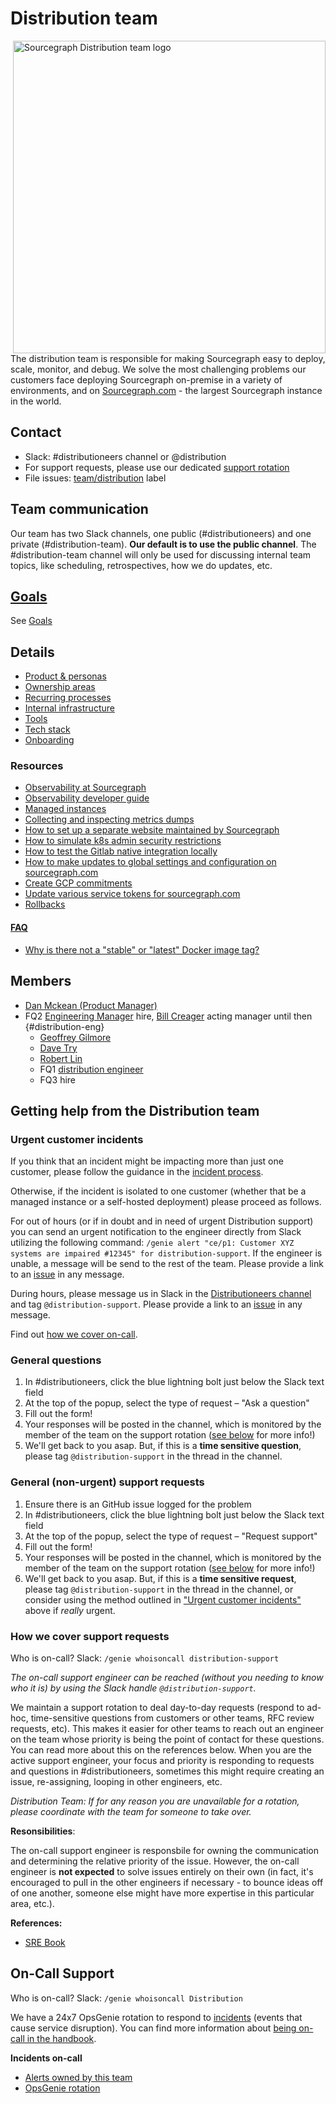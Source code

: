# Distribution team

<img align="right" src="https://user-images.githubusercontent.com/3173176/92966535-955f2380-f42c-11ea-8723-2aa60c55b2db.png" height="500px" alt="Sourcegraph Distribution team logo"></img>

The distribution team is responsible for making Sourcegraph easy to deploy, scale, monitor, and debug. We solve the most challenging problems our customers face deploying Sourcegraph on-premise in a variety of environments, and on [Sourcegraph.com](https://sourcegraph.com/search) - the largest Sourcegraph instance in the world.

## Contact

- Slack: #distributioneers channel or @distribution
- For support requests, please use our dedicated [support rotation](#support-rotation)
- File issues: [team/distribution](https://github.com/sourcegraph/sourcegraph/issues/new?labels=team/distribution) label

## Team communication

Our team has two Slack channels, one public (#distributioneers) and one private (#distribution-team). **Our default is to use the public channel**. The #distribution-team channel will only be used for discussing internal team topics, like scheduling, retrospectives, how we do updates, etc.

## [Goals](../../direction/enablement/distribution/index.md)

See [Goals](../../direction/enablement/distribution/index.md)

## Details

- [Product & personas](product.md)
- [Ownership areas](ownership_areas.md)
- [Recurring processes](recurring_processes.md)
- [Internal infrastructure](internal_infrastructure.md)
- [Tools](tools/index.md)
- [Tech stack](tech_stack.md)
- [Onboarding](onboarding.md)

### Resources

- [Observability at Sourcegraph](../observability/index.md)
- [Observability developer guide](https://docs.sourcegraph.com/dev/background-information/observability)
- [Managed instances](managed/index.md)
- [Collecting and inspecting metrics dumps](metrics_dumps.md)
- [How to set up a separate website maintained by Sourcegraph](separate_website.md)
- [How to simulate k8s admin security restrictions](k8s_admin_custom_policy.md)
- [How to test the Gitlab native integration locally](gitlab_native_local.md)
- [How to make updates to global settings and configuration on sourcegraph.com](update_sourcegraph_website.md)
- [Create GCP commitments](gcp.md#committed-use-discounts)
- [Update various service tokens for sourcegraph.com](tokens.md)
- [Rollbacks](rollbacks.md)

#### [FAQ](faq.md)

- [Why is there not a "stable" or "latest" Docker image tag?](faq.md#why-is-there-not-a-stable-or-latest-docker-image-tag)

## Members

- [Dan Mckean (Product Manager)](../../company/team/index.md#dan-mckean-he-him)
- FQ2 [Engineering Manager](../roles.md#engineering-manager) hire, [Bill Creager](../../company/team/index.md#bill-creager) acting manager until then {#distribution-eng}
  - [Geoffrey Gilmore](../../company/team/index.md#geoffrey-gilmore)
  - [Dave Try](../../company/team/index.md#dave-try)
  - [Robert Lin](../../company/team/index.md#robert-lin)
  - FQ1 [distribution engineer](https://boards.greenhouse.io/sourcegraph91/jobs/4003908004)
  - FQ3 hire

## Getting help from the Distribution team

### Urgent customer incidents

If you think that an incident might be impacting more than just one customer, please follow the guidance in the [incident process](https://about.sourcegraph.com/handbook/engineering/incidents).

Otherwise, if the incident is isolated to one customer (whether that be a managed instance or a self-hosted deployment) please proceed as follows.

For out of hours (or if in doubt and in need of urgent Distribution support) you can send an urgent notification to the engineer directly from Slack utilizing the following command: `/genie alert "ce/p1: Customer XYZ systems are impaired #12345" for distribution-support`.
If the engineer is unable, a message will be send to the rest of the team. Please provide a link to an [issue](https://about.sourcegraph.com/handbook/ce/customer_issues) in any message.

During hours, please message us in Slack in the [Distributioneers channel](https://sourcegraph.slack.com/archives/CJX299FGE) and tag `@distribution-support`. Please provide a link to an [issue](https://about.sourcegraph.com/handbook/ce/customer_issues) in any message.

Find out [how we cover on-call](#on-call-Support).

### General questions

1. In #distributioneers, click the blue lightning bolt just below the Slack text field
2. At the top of the popup, select the type of request – "Ask a question"
3. Fill out the form!
4. Your responses will be posted in the channel, which is monitored by the member of the team on the support rotation ([see below](#how-we-cover-support-requests) for more info!)
5. We'll get back to you asap. But, if this is a **time sensitive question**, please tag `@distribution-support` in the thread in the channel.

### General (non-urgent) support requests

1. Ensure there is an GitHub issue logged for the problem
2. In #distributioneers, click the blue lightning bolt just below the Slack text field
3. At the top of the popup, select the type of request – "Request support"
4. Fill out the form!
5. Your responses will be posted in the channel, which is monitored by the member of the team on the support rotation ([see below](#how-we-cover-support-requests) for more info!)
6. We'll get back to you asap. But, if this is a **time sensitive request**, please tag `@distribution-support` in the thread in the channel, or consider using the method outlined in ["Urgent customer incidents"](#urgent-customer-incidents) above if _really_ urgent.

### How we cover support requests

Who is on-call? Slack: `/genie whoisoncall distribution-support`

_The on-call support engineer can be reached (without you needing to know who it is) by using the Slack handle `@distribution-support`._

We maintain a support rotation to deal day-to-day requests (respond to ad-hoc, time-sensitive questions from customers or other teams, RFC review requests, etc). This makes it easier for other teams to reach out an engineer on the team whose priority is being the point of contact for these questions. You can read more about this on the references below.
When you are the active support engineer, your focus and priority is responding to requests and questions in #distributioneers, sometimes this might require creating an issue, re-assigning, looping in other engineers, etc.

_Distribution Team: If for any reason you are unavailable for a rotation, please coordinate with the team for someone to take over._

**Resonsibilities**:

The on-call support engineer is responsbile for owning the communication and determining the relative priority of the issue. However, the on-call engineer is **not expected** to solve issues entirely on their own (in fact, it's encouraged to pull in the other engineers if necessary - to bounce ideas off of one another, someone else might have more expertise in this particular area, etc.).

**References:**

- [SRE Book](https://sre.google/sre-book/dealing-with-interrupts/)

## On-Call Support

Who is on-call? Slack: `/genie whoisoncall Distribution`

We have a 24x7 OpsGenie rotation to respond to [incidents](../incidents/index.md) (events that cause service disruption). You can find more information about [being on-call in the handbook](../incidents/on_call.md).

**Incidents on-call**

- [Alerts owned by this team](https://sourcegraph.com/search?q=repo:%5Egithub.com/sourcegraph/sourcegraph%24+file:monitoring/.*+%7B:%5B_%5D%2C+Owner:+monitoring.ObservableOwnerDistribution%2C+:%5B_%5D%7D+OR+%28:%5B_%5D%2C+monitoring.ObservableOwnerDistribution%29+count:1000&patternType=structural)
- [OpsGenie rotation](https://sourcegraph.app.opsgenie.com/teams/dashboard/aa59eba4-9b34-45ea-9515-c4dab4cbdac9/main)
